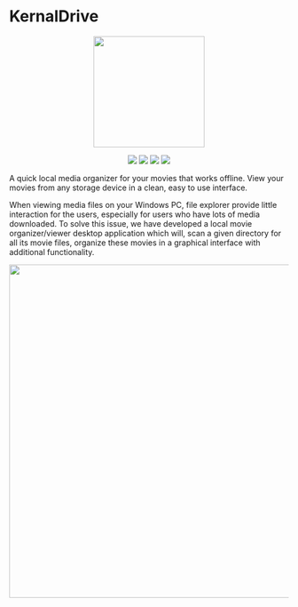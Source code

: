 # KernalDrive

<p align="center">
  <img width="200" src="https://i.imgur.com/WAvZXLk.gif">
</p>

<p align="center">
  <img src="https://img.shields.io/github/repo-size/Fossilia/KernalDrive?style=plastic">
  <img src="https://img.shields.io/github/languages/count/Fossilia/KernalDrive?style=plastic">
  <img src="https://img.shields.io/github/languages/top/Fossilia/KernalDrive?style=plastic">
  <img src="https://img.shields.io/github/last-commit/Fossilia/KernalDrive?color=red&style=plastic">
</p>

A quick local media organizer for your movies that works offline. View your movies from any storage device in a clean, easy to use interface.

When viewing media files on your Windows PC, file explorer provide little interaction for the users, especially for users who have lots of media downloaded. To solve this issue, we have developed a local movie organizer/viewer desktop application which will, scan a given directory for all its movie files, organize these movies in a graphical interface with additional functionality. 

<p align="center">
  <img width="600" src="https://i.imgur.com/9iTPTRp.jpeg">
</p>

